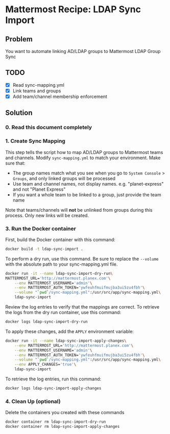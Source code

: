 # Mattermost Recipe: LDAP Sync Import

## Problem

You want to automate linking AD/LDAP groups to Mattermost LDAP Group Sync

## TODO

- [x] Read sync-mapping.yml
- [x] Link teams and groups
- [x] Add team/channel membership enforcement

## Solution

### 0. Read this document completely

### 1. Create Sync Mapping

This step tells the script how to map AD/LDAP groups to Mattermost teams and channels. Modify `sync-mapping.yml` to match your environment. Make sure that:

 - The group names match what you see when you go to `System Console` > `Groups`, and only linked groups will be processed
 - Use team and channel names, not display names. e.g. "planet-express" and not "Planet Express"
 - If you want a whole team to be linked to a group, just provide the team name

Note that teams/channels will **not** be unlinked from groups during this process. Only new links will be created.

### 3. Run the Docker container

First, build the Docker container with this command:

```bash
docker build -t ldap-sync-import .
```

To perform a dry run, use this command. Be sure to replace the `--volume` with the absolute path to your sync-mapping.yml file.

```bash
docker run -it --name ldap-sync-import-dry-run\
MATTERMOST_URL='http://mattermost.planex.com'\
	--env MATTERMOST_USERNAME='admin'\
	--env MATTERMOST_AUTH_TOKEN='ywfeuhfmuifmujba3ui5zu4fbh'\
	--volume "`pwd`/sync-mapping.yml":/usr/src/app/sync-mapping.yml\
	ldap-sync-import
```

Review the log entries to verify that the mappings are correct. To retrieve the logs from the dry run container, use this command:

```bash
docker logs ldap-sync-import-dry-run
```

To apply these changes, add the `APPLY` environment variable:

```bash
docker run -it --name ldap-sync-import-apply-changes\
	--env MATTERMOST_URL='http://mattermost.planex.com'\
	--env MATTERMOST_USERNAME='admin'\
	--env MATTERMOST_AUTH_TOKEN='ywfeuhfmuifmujba3ui5zu4fbh'\
	--volume "`pwd`/sync-mapping.yml":/usr/src/app/sync-mapping.yml\
	--env APPLY_CHANGES='true'\
	ldap-sync-import
```

To retrieve the log entries, run this command:

```bash
docker logs ldap-sync-import-apply-changes
```

### 4. Clean Up (optional)

Delete the containers you created with these commands

```bash
docker container rm ldap-sync-import-dry-run
docker container rm ldap-sync-import-apply-changes
```